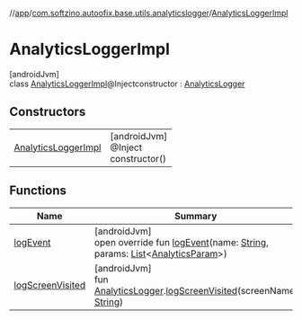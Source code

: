 //[app](../../../index.md)/[com.softzino.autoofix.base.utils.analyticslogger](../index.md)/[AnalyticsLoggerImpl](index.md)

# AnalyticsLoggerImpl

[androidJvm]\
class [AnalyticsLoggerImpl](index.md)@Injectconstructor : [AnalyticsLogger](../-analytics-logger/index.md)

## Constructors

| | |
|---|---|
| [AnalyticsLoggerImpl](-analytics-logger-impl.md) | [androidJvm]<br>@Inject<br>constructor() |

## Functions

| Name | Summary |
|---|---|
| [logEvent](log-event.md) | [androidJvm]<br>open override fun [logEvent](log-event.md)(name: [String](https://kotlinlang.org/api/latest/jvm/stdlib/kotlin/-string/index.html), params: [List](https://kotlinlang.org/api/latest/jvm/stdlib/kotlin.collections/-list/index.html)&lt;[AnalyticsParam](../-analytics-param/index.md)&gt;) |
| [logScreenVisited](../log-screen-visited.md) | [androidJvm]<br>fun [AnalyticsLogger](../-analytics-logger/index.md).[logScreenVisited](../log-screen-visited.md)(screenName: [String](https://kotlinlang.org/api/latest/jvm/stdlib/kotlin/-string/index.html)) |
